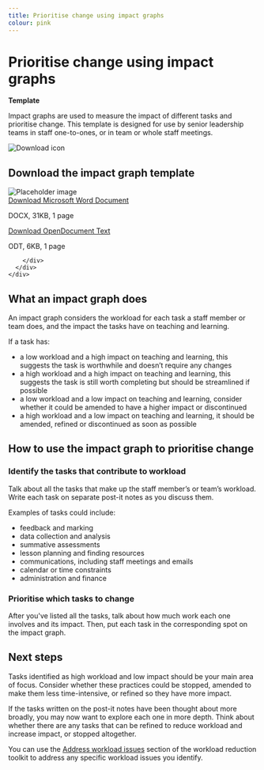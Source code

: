 ```yaml
---
title: Prioritise change using impact graphs
colour: pink
---
```


# Prioritise change using impact graphs

<strong class="govuk-tag">Template</strong>

Impact graphs are used to measure the impact of different tasks and prioritise
change. This template is designed for use by senior leadership teams in staff
one-to-ones, or in team or whole staff meetings.

<div class="govuk-grid-row dfe-width-container govuk-!-padding-bottom-6">
  <div class="govuk-grid-column-full">
    <div class="info-box">
      <div class="info-box__corner">
        <img src="/assets/images/download-icon.svg" alt="Download icon">
      </div>
      <h2 class="govuk-heading-m">
        Download the impact graph template
      </h2>
      <div class="govuk-grid-row info-box__download-content">
        <div class="govuk-grid-column-one-half">
          <img src="/assets/images/preview-placeholder.jpg" alt="Placeholder image" class="dfe-file-preview-image">
        </div>
        <div class="govuk-grid-column-one-half">
           <a class="govuk-link--no-visited-state govuk-body" href="<%= @base_url %>/assets/files/Impact graph.docx">
            Download Microsoft Word Document
          </a>
          <p>
            DOCX, 31KB, 1 page
          </p>
          <a class="govuk-link--no-visited-state govuk-body" href="<%= @base_url %>/assets/files/Impact graph.odt">
            Download OpenDocument Text
          </a>
          <p>
            ODT, 6KB, 1 page
          </p>
            
        </div>
      </div>
    </div>
  </div>
</div>

## What an impact graph does

An impact graph considers the workload for each task a staff member or team
does, and the impact the tasks have on teaching and learning.

If a task has:

- a low workload and a high impact on teaching and learning, this suggests the
  task is worthwhile and doesn’t require any changes
- a high workload and a high impact on teaching and learning, this suggests the
  task is still worth completing but should be streamlined if possible
- a low workload and a low impact on teaching and learning, consider whether it
  could be amended to have a higher impact or discontinued
- a high workload and a low impact on teaching and learning, it should be
  amended, refined or discontinued as soon as possible

## How to use the impact graph to prioritise change

### Identify the tasks that contribute to workload

Talk about all the tasks that make up the staff member’s or team’s workload.
Write each task on separate post-it notes as you discuss them.

Examples of tasks could include:

- feedback and marking
- data collection and analysis
- summative assessments
- lesson planning and finding resources
- communications, including staff meetings and emails
- calendar or time constraints
- administration and finance

### Prioritise which tasks to change

After you've listed all the tasks, talk about how much work each one involves
and its impact. Then, put each task in the corresponding spot on the impact
graph.

## Next steps

Tasks identified as high workload and low impact should be your main area of
focus. Consider whether these practices could be stopped, amended to make them
less time-intensive, or refined so they have more impact.

If the tasks written on the post-it notes have been thought about more broadly,
you may now want to explore each one in more depth. Think about whether there
are any tasks that can be refined to reduce workload and increase impact, or
stopped altogether.

You can use the [Address workload issues](/workload-reduction-toolkit/address-workload-issues/)
section of the workload reduction toolkit to address any specific workload
issues you identify.
